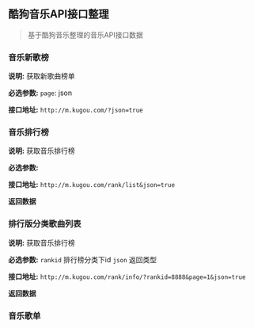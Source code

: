 ## 酷狗音乐API接口整理

>基于酷狗音乐整理的音乐API接口数据

### 音乐新歌榜

__说明:__ 获取新歌曲榜单

__必选参数:__
`page`: json

__接口地址:__ `http://m.kugou.com/?json=true`



###  音乐排行榜

__说明:__ 获取音乐排行榜

__必选参数:__

__接口地址:__ `http://m.kugou.com/rank/list&json=true`

__返回数据__


###  排行版分类歌曲列表

__说明:__ 获取音乐排行榜

__必选参数:__
`rankid` 排行榜分类下id
`json` 返回类型


__接口地址:__ `http://m.kugou.com/rank/info/?rankid=8888&page=1&json=true`

__返回数据__


###  音乐歌单
